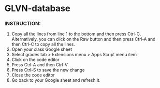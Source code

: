 # GLVN-database



### INSTRUCTION:
1. Copy all the lines from line 1 to the bottom and then press Ctrl-C. Alternatively, you can click on the Raw button and then press Ctrl-A and then Ctrl-C to copy all the lines.
2. Open your class Google sheet
3. Select grades tab > Extensions menu > Apps Script menu item
4. Click on the code editor
5. Press Ctrl-A and then Ctrl-V
6. Press Ctrl-S to save the new change
7. Close the code editor
8. Go back to your Google sheet and refresh it.

